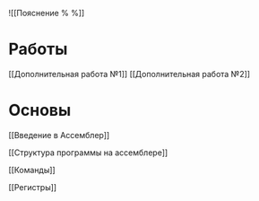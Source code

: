 ![[Пояснение % %]]

# Работы
[[Дополнительная работа №1]]
[[Дополнительная работа №2]]

# Основы
[[Введение в Ассемблер]]

[[Структура программы на ассемблере]]

[[Команды]]

[[Регистры]]